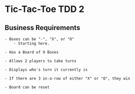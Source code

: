 #  Tic-Tac-Toe TDD 2

## Business Requirements

    - Boxes can be "-", "X", or "O"
        - Starting here.
    
    - Has a Board of 9 Boxes
    
    - Allows 2 players to take turns
    
    - Displays who's turn it currently is
    
    - If there are 3 in-a-row of either "X" or "O", they win
    
    - Board can be reset
    
    
    
     

